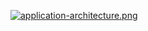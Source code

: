 [![application-architecture.png](https://i.postimg.cc/15xMSW3x/application-architecture.png)](https://postimg.cc/Th9nqJbQ)
